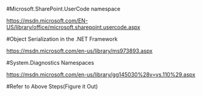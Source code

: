﻿#Microsoft.SharePoint.UserCode namespace

https://msdn.microsoft.com/EN-US/library/office/microsoft.sharepoint.usercode.aspx

#Object Serialization in the .NET Framework

https://msdn.microsoft.com/en-us/library/ms973893.aspx

#System.Diagnostics Namespaces

https://msdn.microsoft.com/en-us/library/gg145030%28v=vs.110%29.aspx

#Refer to Above Steps(Figure it Out)




